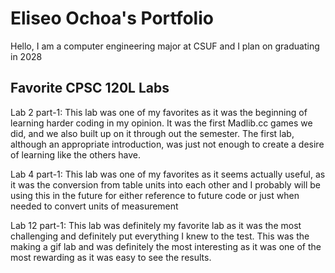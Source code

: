 
# Eliseo Ochoa's Portfolio

Hello, I am a computer engineering major at CSUF and I plan on graduating in 2028

## Favorite CPSC 120L Labs

Lab 2 part-1: This lab was one of my favorites as it was the beginning of learning harder coding in my opinion. It was the first Madlib.cc games we did, and we also built up on it through out the semester. The first lab, although an appropriate introduction, was just not enough to create a desire of learning like the others have. 

Lab 4 part-1: This lab was one of my favorites as it seems actually useful, as it was the conversion from table units into each other and I probably will be using this in the future for either reference to future code or just when needed to convert units of measurement

Lab 12 part-1: This lab was definitely my favorite lab as it was the most challenging and definitely put everything I knew to the test. This was the making a gif lab and was definitely the  most interesting as it was one of the most rewarding as it was easy to see the results.
